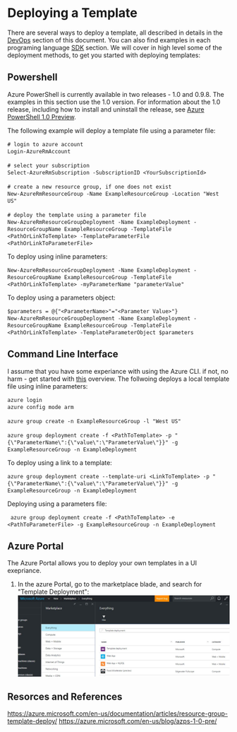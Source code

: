 #  Deploying a Template
There are several ways to deploy a template, all described in details in the [DevOps](../DevOps/README.md) section of this document. You can also find examples in each programing language [SDK](../ARM/SDKs/README.md) section.
We will cover in high level some of the deployment methods, to get you started with deploying templates:
## Powershell
Azure PowerShell is currently available in two releases - 1.0 and 0.9.8. The examples in this section use the 1.0 version.
For information about the 1.0 release, including how to install and uninstall the release, see [Azure PowerShell 1.0 Preview](https://azure.microsoft.com/en-us/blog/azps-1-0-pre/). 

The following example will deploy a template file using a parameter file:
```
# login to azure account
Login-AzureRmAccount

# select your subscription
Select-AzureRmSubscription -SubscriptionID <YourSubscriptionId>

# create a new resource group, if one does not exist
New-AzureRmResourceGroup -Name ExampleResourceGroup -Location "West US"

# deploy the template using a parameter file
New-AzureRmResourceGroupDeployment -Name ExampleDeployment -ResourceGroupName ExampleResourceGroup -TemplateFile <PathOrLinkToTemplate> -TemplateParameterFile <PathOrLinkToParameterFile>
```

To deploy using inline parameters:
```
New-AzureRmResourceGroupDeployment -Name ExampleDeployment -ResourceGroupName ExampleResourceGroup -TemplateFile <PathOrLinkToTemplate> -myParameterName "parameterValue"
```

To deploy using a parameters object:
```
$parameters = @{"<ParameterName>"="<Parameter Value>"}
New-AzureRmResourceGroupDeployment -Name ExampleDeployment -ResourceGroupName ExampleResourceGroup -TemplateFile <PathOrLinkToTemplate> -TemplateParameterObject $parameters
```
## Command Line Interface
I assume that you have some experiance with using the Azure CLI. if not, no harm - get started with [this](https://azure.microsoft.com/en-us/documentation/articles/xplat-cli-azure-resource-manager/) overview.
The follwoing deploys a local template file using inline parameters:
```
azure login
azure config mode arm

azure group create -n ExampleResourceGroup -l "West US"

azure group deployment create -f <PathToTemplate> -p "{\"ParameterName\":{\"value\":\"ParameterValue\"}}" -g ExampleResourceGroup -n ExampleDeployment
```
To deploy using a link to a template:
```
azure group deployment create --template-uri <LinkToTemplate> -p "{\"ParameterName\":{\"value\":\"ParameterValue\"}}" -g ExampleResourceGroup -n ExampleDeployment
 ```
 
Deploying using a parameters file:
```
 azure group deployment create -f <PathToTemplate> -e <PathToParameterFile> -g ExampleResourceGroup -n ExampleDeployment
 ```
## Azure Portal
The Azure Portal allows you to deploy your own templates in a UI exepriance. 
1. In the azure Portal, go to the marketplace blade, and search for "Template Deployment":
![alt tag](images/template_deployment_portal1.png)
## Resorces and References
https://azure.microsoft.com/en-us/documentation/articles/resource-group-template-deploy/
https://azure.microsoft.com/en-us/blog/azps-1-0-pre/
